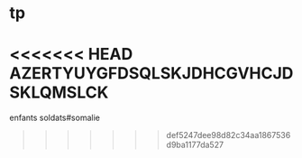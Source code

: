 # tp
<<<<<<< HEAD
AZERTYUYGFDSQLSKJDHCGVHCJDSKLQMSLCK
=======
enfants soldats#somalie
>>>>>>> def5247dee98d82c34aa1867536d9ba1177da527

